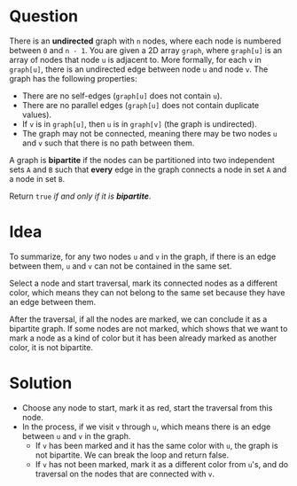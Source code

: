 # Question

There is an **undirected** graph with `n` nodes, where each node is numbered between `0` and `n - 1`. You are given a 2D array `graph`, where `graph[u]` is an array of nodes that node `u` is adjacent to. More formally, for each `v` in `graph[u]`, there is an undirected edge between node `u` and node `v`. The graph has the following properties:

- There are no self-edges (`graph[u]` does not contain `u`).
- There are no parallel edges (`graph[u]` does not contain duplicate values).
- If `v` is in `graph[u]`, then `u` is in `graph[v]` (the graph is undirected).
- The graph may not be connected, meaning there may be two nodes `u` and `v` such that there is no path between them.

A graph is **bipartite** if the nodes can be partitioned into two independent sets `A` and `B` such that **every** edge in the graph connects a node in set `A` and a node in set `B`.

Return `true` *if and only if it is **bipartite***.

# Idea

To summarize, for any two nodes `u` and `v` in the graph, if there is an edge between them, `u` and `v` can not be contained in the same set.

Select a node and start traversal, mark its connected nodes as a different color, which means they can not belong to the same set because they have an edge between them.

After the traversal, if all the nodes are marked, we can conclude it as a bipartite graph. If some nodes are not marked, which shows that we want to mark a node as a kind of color but it has been already marked as another color, it is not bipartite. 

# Solution

- Choose any node to start, mark it as red, start the traversal from this node.
- In the process, if we visit `v` through `u`, which means there is an edge between `u` and `v` in the graph.
  - If `v` has been marked and it has the same color with `u`, the graph is not bipartite. We can break the loop and return false.
  - If `v` has not been marked, mark it as a different color from `u`'s, and do traversal on the nodes that are connected with `v`. 